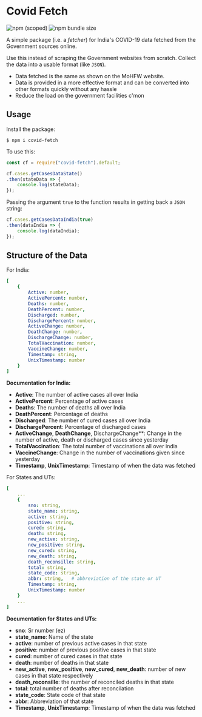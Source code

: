 # Covid Fetch

![npm (scoped)](https://img.shields.io/npm/v/@yy3301/covid-fetch)
![npm bundle size](https://img.shields.io/bundlephobia/min/covid-fetch?color=green)

A simple package (i.e. a _fetcher_) for India's COVID-19 data fetched from the Government sources online.

Use this instead of scraping the Government websites from scratch. Collect the data into a usable format (like `JSON`).

- Data fetched is the same as shown on the MoHFW website.
- Data is provided in a more effective format and can be converted into other formats quickly without any hassle
- Reduce the load on the government facilities c'mon

## Usage

Install the package:

```shell
$ npm i covid-fetch
```

To use this:

```javascript
const cf = require("covid-fetch").default;

cf.cases.getCasesDataState()
.then(stateData => {
    console.log(stateData);
});
```

Passing the argument `true` to the function results in getting back a `JSON` string:

```javascript
cf.cases.getCasesDataIndia(true)
.then(dataIndia => {
    console.log(dataIndia);
});
```

## Structure of the Data

For India:

```yaml
[
    {
        Active: number,
        ActivePercent: number,
        Deaths: number,
        DeathPercent: number,
        Discharged: number,
        DischargePercent: number,
        ActiveChange: number,
        DeathChange: number,
        DischargeChange: number,
        TotalVaccination: number,
        VaccineChange: number,
        Timestamp: string,
        UnixTimestamp: number
    }
]
```

**Documentation for India:**

- **Active**: The number of active cases all over India
- **ActivePercent**: Percentage of active cases
- **Deaths**: The number of deaths all over India
- **DeathPercent**: Percentage of deaths
- **Discharged**: The number of cured cases all over India
- **DischargePercent**: Percentage of discharged cases
- **ActiveChange**, **DeathChange**, DischargeChange**: Change in the number of active, death or discharged cases since yesterday
- **TotalVaccination**: The total number of vaccinations all over india
- **VaccineChange**: Change in the number of vaccinations given since yesterday
- **Timestamp**, **UnixTimestamp**: Timestamp of when the data was fetched


For States and UTs:

```yaml
[
    ...
    {
        sno: string,
        state_name: string,
        active: string,
        positive: string,
        cured: string,
        death: string,
        new_active: string,
        new_positive: string,
        new_cured: string,
        new_death: string,
        death_reconsille: string,
        total: string,
        state_code: string,
        abbr: string,   # abbreviation of the state or UT
        Timestamp: string,
        UnixTimestamp: number
    }
    ...
]
```

**Documentation for States and UTs:**

- **sno**: Sr number (ez)
- **state_name**: Name of the state
- **active**: number of previous active cases in that state
- **positive**: number of previous positive cases in that state
- **cured**: number of cured cases in that state
- **death**: number of deaths in that state
- **new_active**, **new_positive**, **new_cured**, **new_death**: number of new cases in that state respectively
- **death_reconsille**: the number of reconciled deaths in that state
- **total**: total number of deaths after reconcilation
- **state_code**: State code of that state
- **abbr**: Abbreviation of that state
- **Timestamp**, **UnixTimestamp**: Timestamp of when the data was fetched
